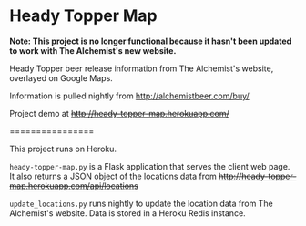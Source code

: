 Heady Topper Map
================

**Note: This project is no longer functional because it hasn't been updated to work with The Alchemist's new website.**

Heady Topper beer release information from The Alchemist's website, overlayed on Google Maps.

Information is pulled nightly from http://alchemistbeer.com/buy/

Project demo at ~~http://heady-topper-map.herokuapp.com/~~

================

This project runs on Heroku.

`heady-topper-map.py` is a Flask application that serves the client web page. It also returns a JSON object of the locations data from ~~http://heady-topper-map.herokuapp.com/api/locations~~

`update_locations.py` runs nightly to update the location data from The Alchemist's website. Data is stored in a Heroku Redis instance.
